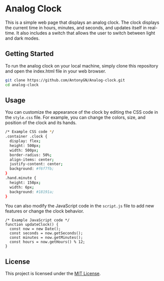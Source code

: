 # Analog Clock
This is a simple web page that displays an analog clock. The clock displays the current time in hours, minutes, and seconds, and updates itself in real-time. It also includes a switch that allows the user to switch between light and dark modes.

## Getting Started
To run the analog clock on your local machine, simply clone this repository and open the index.html file in your web browser.

```bash
git clone https://github.com/AntonyGN/Analog-clock.git
cd analog-clock
```

## Usage
You can customize the appearance of the clock by editing the CSS code in the ```style.css``` file. For example, you can change the colors, size, and position of the clock and its hands.

```bash
/* Example CSS code */
.container .clock {
  display: flex;
  height: 500px;
  width: 500px;
  border-radius: 50%;
  align-items: center;
  justify-content: center;
  background: #f6f7fb;
}
.hand.minute {
  height: 150px;
  width: 6px;
  background: #18191a;
}
```
You can also modify the JavaScript code in the ```script.js``` file to add new features or change the clock behavior.

```
/* Example JavaScript code */
function updateClock() {
  const now = new Date();
  const seconds = now.getSeconds();
  const minutes = now.getMinutes();
  const hours = now.getHours() % 12;
}
```

## License
This project is licensed under the [MIT License](https://opensource.org/license/mit/).
